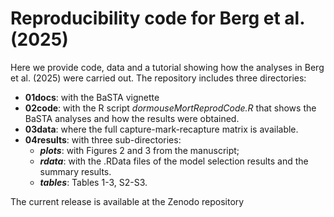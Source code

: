 # Reproducibility code for Berg et al. (2025)

Here we provide code, data and a tutorial showing how the analyses in Berg et al. (2025) were carried out. The repository includes three directories:

- **01docs**: with the BaSTA vignette
- **02code**: with the R script *dormouseMortReprodCode.R* that shows the BaSTA analyses and how the results were obtained.
- **03data**: where the full capture-mark-recapture matrix is available.
- **04results**: with three sub-directories:
  - ***plots***: with Figures 2 and 3 from the manuscript;
  - ***rdata***: with the .RData files of the model selection results and the summary results.
  - ***tables***: Tables 1-3, S2-S3.

The current release is available at the Zenodo repository 
